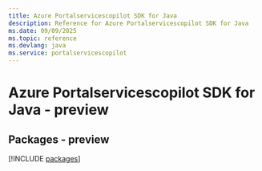 ```yaml
---
title: Azure Portalservicescopilot SDK for Java
description: Reference for Azure Portalservicescopilot SDK for Java
ms.date: 09/09/2025
ms.topic: reference
ms.devlang: java
ms.service: portalservicescopilot
---
```

# Azure Portalservicescopilot SDK for Java - preview
## Packages - preview
[!INCLUDE [packages](portalservicescopilot-index.md)]